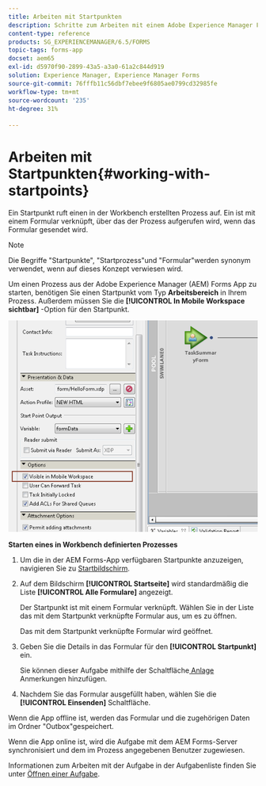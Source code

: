 ```yaml
---
title: Arbeiten mit Startpunkten
description: Schritte zum Arbeiten mit einem Adobe Experience Manager Forms-Prozess von Ihrem in Workbench definierten Mobilgerät aus.
content-type: reference
products: SG_EXPERIENCEMANAGER/6.5/FORMS
topic-tags: forms-app
docset: aem65
exl-id: d5970f90-2899-43a5-a3a0-61a2c844d919
solution: Experience Manager, Experience Manager Forms
source-git-commit: 76fffb11c56dbf7ebee9f6805ae0799cd32985fe
workflow-type: tm+mt
source-wordcount: '235'
ht-degree: 31%

---
```


# Arbeiten mit Startpunkten{#working-with-startpoints}

Ein Startpunkt ruft einen in der Workbench erstellten Prozess auf. Ein ist mit einem Formular verknüpft, über das der Prozess aufgerufen wird, wenn das Formular gesendet wird.

>[!NOTE]
>
>Die Begriffe &quot;Startpunkte&quot;, &quot;Startprozess&quot;und &quot;Formular&quot;werden synonym verwendet, wenn auf dieses Konzept verwiesen wird.

Um einen Prozess aus der Adobe Experience Manager (AEM) Forms App zu starten, benötigen Sie einen Startpunkt vom Typ **Arbeitsbereich** in Ihrem Prozess. Außerdem müssen Sie die **[!UICONTROL In Mobile Workspace sichtbar]** -Option für den Startpunkt.

![mws_startpoint_select_option](assets/mws_startpoint_select_option.png)

**Starten eines in Workbench definierten Prozesses**

1. Um die in der AEM Forms-App verfügbaren Startpunkte anzuzeigen, navigieren Sie zu [Startbildschirm](../../forms/using/home-screen.md).
1. Auf dem Bildschirm **[!UICONTROL Startseite]** wird standardmäßig die Liste **[!UICONTROL Alle Formulare]** angezeigt.

   Der Startpunkt ist mit einem Formular verknüpft. Wählen Sie in der Liste das mit dem Startpunkt verknüpfte Formular aus, um es zu öffnen.

   Das mit dem Startpunkt verknüpfte Formular wird geöffnet.

1. Geben Sie die Details in das Formular für den **[!UICONTROL Startpunkt]** ein.

   Sie können dieser Aufgabe mithilfe der Schaltfläche[ Anlage](../../forms/using/add-attachments.md) Anmerkungen hinzufügen.

1. Nachdem Sie das Formular ausgefüllt haben, wählen Sie die **[!UICONTROL Einsenden]** Schaltfläche.

Wenn die App offline ist, werden das Formular und die zugehörigen Daten im Ordner &quot;Outbox&quot;gespeichert.

Wenn die App online ist, wird die Aufgabe mit dem AEM Forms-Server synchronisiert und dem im Prozess angegebenen Benutzer zugewiesen.

Informationen zum Arbeiten mit der Aufgabe in der Aufgabenliste finden Sie unter [Öffnen einer Aufgabe](/help/forms/using/open-task.md).
